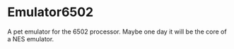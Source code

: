 # Emulator6502

A pet emulator for the 6502 processor. Maybe one day it will be the
core of a NES emulator.